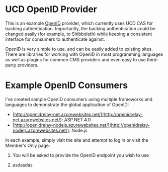 UCD OpenID Provider
=========

This is an example [OpenID](http://openid.net/) provider, which currently uses UCD CAS for backing authentication. Importantly, the backing authentication could be changed easily (for example, to Shibboleth) while keeping a consistent interface for consumers to authenticate against.

OpenID is very simple to use, and can be easily added to existing sites. There are libraries for working with OpenID in most programming languages as well as plugins for common CMS providers and even easy to use third-party providers.

Example OpenID Consumers
==========

I've created sample OpenID consumers using multiple frameworks and languages to demonstrate the global application of OpenID:

- [http://openidrelay-net.azurewebsites.net/](http://openidrelay-net.azurewebsites.net/): ASP.NET 4.0
- [http://openidrelay-nodejs.azurewebsites.net/](http://openidrelay-nodejs.azurewebsites.net/): Node.js

In each example, simply visit the site and attempt to log in or visit the Member's Only page.

1. You will be asked to provide the OpenID endpoint you wish to use

1. asdasdas